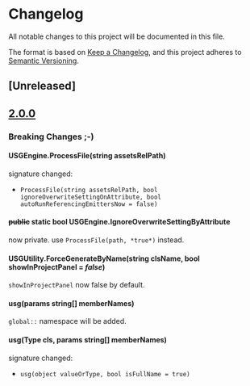 # Changelog

All notable changes to this project will be documented in this file.

The format is based on [Keep a Changelog](https://keepachangelog.com/en/1.0.0/),
and this project adheres to [Semantic Versioning](https://semver.org/spec/v2.0.0.html).


## [Unreleased]


## [2.0.0]()

### Breaking Changes ;-)

#### USGEngine.ProcessFile(string assetsRelPath)

signature changed:
- `ProcessFile(string assetsRelPath, bool ignoreOverwriteSettingOnAttribute, bool autoRunReferencingEmittersNow = false)`

#### ~~public~~ static bool USGEngine.IgnoreOverwriteSettingByAttribute

now private. use `ProcessFile(path, *true*)` instead.

#### USGUtility.ForceGenerateByName(string clsName, bool showInProjectPanel = *false*)

`showInProjectPanel` now false by default.

#### usg<T>(params string[] memberNames)

`global::` namespace will be added.

#### usg(Type cls, params string[] memberNames)

signature changed:
- `usg(object valueOrType, bool isFullName = true)`
